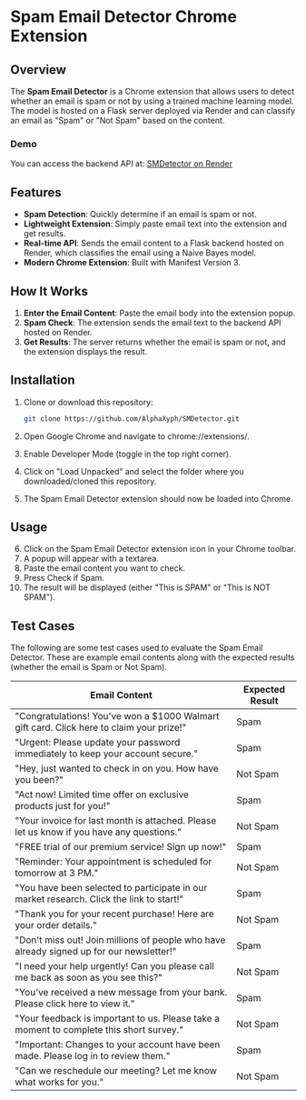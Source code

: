 # Spam Email Detector Chrome Extension

## Overview
The **Spam Email Detector** is a Chrome extension that allows users to detect whether an email is spam or not by using a trained machine learning model. The model is hosted on a Flask server deployed via Render and can classify an email as "Spam" or "Not Spam" based on the content.

### Demo
You can access the backend API at: [SMDetector on Render](https://smdetector.onrender.com)

## Features
- **Spam Detection**: Quickly determine if an email is spam or not.
- **Lightweight Extension**: Simply paste email text into the extension and get results.
- **Real-time API**: Sends the email content to a Flask backend hosted on Render, which classifies the email using a Naive Bayes model.
- **Modern Chrome Extension**: Built with Manifest Version 3.

## How It Works
1. **Enter the Email Content**: Paste the email body into the extension popup.
2. **Spam Check**: The extension sends the email text to the backend API hosted on Render.
3. **Get Results**: The server returns whether the email is spam or not, and the extension displays the result.

## Installation

1. Clone or download this repository:
   ```bash
   git clone https://github.com/AlphaXyph/SMDetector.git

2. Open Google Chrome and navigate to chrome://extensions/.

3. Enable Developer Mode (toggle in the top right corner).

4. Click on "Load Unpacked" and select the folder where you downloaded/cloned this repository.

5. The Spam Email Detector extension should now be loaded into Chrome.

## Usage
6. Click on the Spam Email Detector extension icon in your Chrome toolbar.
7. A popup will appear with a textarea.
8. Paste the email content you want to check.
9. Press Check if Spam.
10. The result will be displayed (either "This is SPAM" or "This is NOT SPAM").

## Test Cases

The following are some test cases used to evaluate the Spam Email Detector. These are example email contents along with the expected results (whether the email is Spam or Not Spam).

| Email Content                                                                                     | Expected Result |
|---------------------------------------------------------------------------------------------------|-----------------|
| "Congratulations! You've won a $1000 Walmart gift card. Click here to claim your prize!"          | Spam            |
| "Urgent: Please update your password immediately to keep your account secure."                    | Spam            |
| "Hey, just wanted to check in on you. How have you been?"                                         | Not Spam        |
| "Act now! Limited time offer on exclusive products just for you!"                                 | Spam            |
| "Your invoice for last month is attached. Please let us know if you have any questions."          | Not Spam        |
| "FREE trial of our premium service! Sign up now!"                                                 | Spam            |
| "Reminder: Your appointment is scheduled for tomorrow at 3 PM."                                   | Not Spam        |
| "You have been selected to participate in our market research. Click the link to start!"          | Spam            |
| "Thank you for your recent purchase! Here are your order details."                                | Not Spam        |
| "Don't miss out! Join millions of people who have already signed up for our newsletter!"          | Spam            |
| "I need your help urgently! Can you please call me back as soon as you see this?"                 | Not Spam        |
| "You've received a new message from your bank. Please click here to view it."                     | Spam            |
| "Your feedback is important to us. Please take a moment to complete this short survey."           | Not Spam        |
| "Important: Changes to your account have been made. Please log in to review them."                | Spam            |
| "Can we reschedule our meeting? Let me know what works for you."                                  | Not Spam        |


